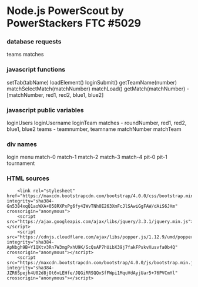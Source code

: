 # Node.js PowerScout by PowerStackers FTC #5029

### database requests
teams
matches

### javascript functions
setTab(tabName)
loadElement()
loginSubmit()
getTeamName(number)
matchSelectMatch(matchNumber)
matchLoad()
getMatch(matchNumber) - [matchNumber, red1, red2, blue1, blue2]

### javascript public variables
loginUsers
loginUsername
loginTeam
matches - roundNumber, red1, red2, blue1, blue2
teams - teamnumber, teamname
matchNumber
matchTeam

### div names
login
menu
match-0
match-1
match-2
match-3
match-4
pit-0
pit-1
tournament

### HTML sources

        <link rel="stylesheet" href="https://maxcdn.bootstrapcdn.com/bootstrap/4.0.0/css/bootstrap.min.css" integrity="sha384-Gn5384xqQ1aoWXA+058RXPxPg6fy4IWvTNh0E263XmFcJlSAwiGgFAW/dAiS6JXm" crossorigin="anonymous">
        <script src="https://ajax.googleapis.com/ajax/libs/jquery/3.3.1/jquery.min.js"></script>
        <script src="https://cdnjs.cloudflare.com/ajax/libs/popper.js/1.12.9/umd/popper.min.js" integrity="sha384-ApNbgh9B+Y1QKtv3Rn7W3mgPxhU9K/ScQsAP7hUibX39j7fakFPskvXusvfa0b4Q" crossorigin="anonymous"></script>
        <script src="https://maxcdn.bootstrapcdn.com/bootstrap/4.0.0/js/bootstrap.min.js" integrity="sha384-JZR6Spejh4U02d8jOt6vLEHfe/JQGiRRSQQxSfFWpi1MquVdAyjUar5+76PVCmYl" crossorigin="anonymous"></script>